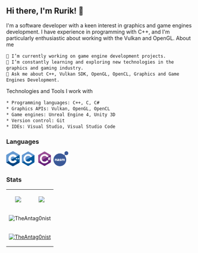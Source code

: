 ## Hi there, I'm Rurik! 👋
I'm a software developer with a keen interest in graphics and game engines development. I have experience in programming with C++, and I'm particularly enthusiastic about working with the Vulkan and OpenGL.
About me

    🔭 I’m currently working on game engine development projects.
    🌱 I’m constantly learning and exploring new technologies in the graphics and gaming industry.
    💬 Ask me about C++, Vulkan SDK, OpenGL, OpenCL, Graphics and Game Engines Development.
Technologies and Tools I work with

    * Programming languages: C++, C, C#
    * Graphics APIs: Vulkan, OpenGL, OpenCL
    * Game engines: Unreal Engine 4, Unity 3D
    * Version control: Git
    * IDEs: Visual Studio, Visual Studio Code

### Languages
<code><img height="40" alt="C++" src="https://github.com/TheAntag0nist/TheAntag0nist/blob/master/resources/cpp.svg"></code>
<code><img height="40" alt="C" src="https://github.com/TheAntag0nist/TheAntag0nist/blob/master/resources/c-original.svg"></code>
<code><img height="40" alt="C#" src="https://github.com/TheAntag0nist/TheAntag0nist/blob/master/resources/csharp.svg"></code>
<code><img height="40" alt="NASM" src="https://github.com/TheAntag0nist/TheAntag0nist/blob/master/resources/nasm.png"></code>

### Stats
<table>
  <tr>
    <td> 
      <p align="center">
        <img align="center" src="https://antag0nist-readme-stats.vercel.app/api?username=TheAntag0nist&theme=dark&count_private=true"/>
      </p>
    </td>
    <td>
      <p align="center">
        <img align="center" src="https://antag0nist-readme-stats.vercel.app/api/top-langs/?username=TheAntag0nist&theme=dark&layout=compact"/>
      </p>
    </td>
  </tr>
    <tr>
    <td colspan="2">
        <p align="center"><img src="https://github-readme-streak-stats.herokuapp.com/?user=TheAntag0nist&theme=black-ice&hide_border=true&stroke=0000&background=0D1117&ring=e05397&fire=e05397&currStreakLabel=e05397" alt="TheAntag0nist" /></p>
    </td>
    </tr>
    <tr>
    <td colspan="2">
        <p align="center"> <a href="https://github.com/TheAntag0nist"><img src="https://github-profile-trophy.vercel.app/?username=TheAntag0nist&margin-w=5&theme=radical" alt="TheAntag0nist" /></a> </p>
    </td>
    </tr>
</table>
